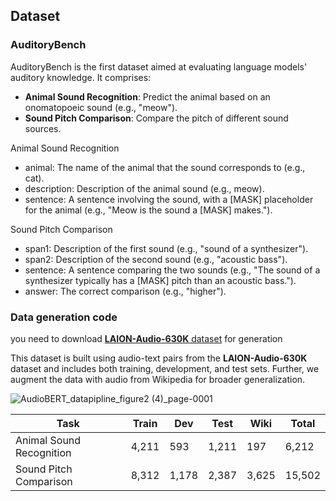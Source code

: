 ## Dataset
### AuditoryBench
AuditoryBench is the first dataset aimed at evaluating language models' auditory knowledge. It comprises:
- **Animal Sound Recognition**: Predict the animal based on an onomatopoeic sound (e.g., "meow").
- **Sound Pitch Comparison**: Compare the pitch of different sound sources.

Animal Sound Recognition
- animal: The name of the animal that the sound corresponds to (e.g., cat).
- description: Description of the animal sound (e.g., meow).
- sentence: A sentence involving the sound, with a [MASK] placeholder for the animal (e.g., "Meow is the sound a [MASK] makes.").

Sound Pitch Comparison
- span1: Description of the first sound (e.g., "sound of a synthesizer").
- span2: Description of the second sound (e.g., "acoustic bass").
- sentence: A sentence comparing the two sounds (e.g., "The sound of a synthesizer typically has a [MASK] pitch than an acoustic bass.").
- answer: The correct comparison (e.g., "higher").

### Data generation code 
you need to download [**LAION-Audio-630K** dataset](https://huggingface.co/datasets/Meranti/CLAP_freesound) for generation


This dataset is built using audio-text pairs from the **LAION-Audio-630K** dataset and includes both training, development, and test sets. Further, we augment the data with audio from Wikipedia for broader generalization.

![AudioBERT_datapipline_figure2 (4)_page-0001](https://github.com/user-attachments/assets/1d1093e9-c07e-4a81-9ef0-5f2ee860cf5c)

| Task                  | Train | Dev | Test | Wiki | Total |
|-----------------------|-------|-----|------|------|-------|
| Animal Sound Recognition | 4,211 | 593 | 1,211 | 197 | 6,212 |
| Sound Pitch Comparison  | 8,312 | 1,178 | 2,387 | 3,625 | 15,502 |
